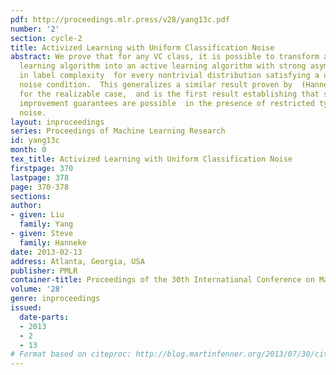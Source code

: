 ```yaml
---
pdf: http://proceedings.mlr.press/v28/yang13c.pdf
number: '2'
section: cycle-2
title: Activized Learning with Uniform Classification Noise
abstract: We prove that for any VC class, it is possible to transform any passive
  learning algorithm into an active learning algorithm with strong asymptotic improvements
  in label complexity  for every nontrivial distribution satisfying a uniform classification
  noise condition.  This generalizes a similar result proven by  (Hanneke, 2009;2012)
  for the realizable case,  and is the first result establishing that such general
  improvement guarantees are possible  in the presence of restricted types of  classification
  noise.
layout: inproceedings
series: Proceedings of Machine Learning Research
id: yang13c
month: 0
tex_title: Activized Learning with Uniform Classification Noise
firstpage: 370
lastpage: 378
page: 370-378
sections: 
author:
- given: Liu
  family: Yang
- given: Steve
  family: Hanneke
date: 2013-02-13
address: Atlanta, Georgia, USA
publisher: PMLR
container-title: Proceedings of the 30th International Conference on Machine Learning
volume: '28'
genre: inproceedings
issued:
  date-parts:
  - 2013
  - 2
  - 13
# Format based on citeproc: http://blog.martinfenner.org/2013/07/30/citeproc-yaml-for-bibliographies/
---
```

